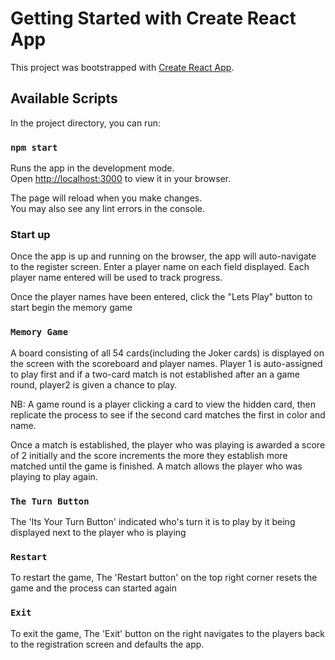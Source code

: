 # Getting Started with Create React App

This project was bootstrapped with [Create React App](https://github.com/facebook/create-react-app).

## Available Scripts

In the project directory, you can run:

### `npm start`

Runs the app in the development mode.\
Open [http://localhost:3000](http://localhost:3000) to view it in your browser.

The page will reload when you make changes.\
You may also see any lint errors in the console.

### Start up

Once the app is up and running on the browser, the app will auto-navigate to the register screen.
Enter a player name on each field displayed.
Each player name entered will be used to track progress.

Once the player names have been entered, click the "Lets Play" button to start begin the memory game

### `Memory Game`

A board consisting of all 54 cards(including the Joker cards) is displayed on the screen with the scoreboard and player names.
Player 1 is auto-assigned to play first and if a two-card match is not established after an a game round, player2 is given a chance to play.

NB: A game round is a player clicking a card to view the hidden card, then replicate the process to see if the second card matches the first in color and name.

Once a match is established, the player who was playing is awarded a score of 2 initially and the score increments the more they establish more matched until the game is finished.
A match allows the player who was playing to play again.

### `The Turn Button`

The 'Its Your Turn Button' indicated who's turn it is to play by it being displayed next to the player who is playing

### `Restart`

To restart the game, The 'Restart button' on the top right corner resets the game and the process can started again

### `Exit`

To exit the game, The 'Exit' button on the right navigates to the players back to the registration screen and defaults the app.
